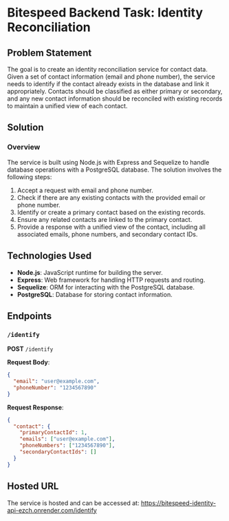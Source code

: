 # Bitespeed Backend Task: Identity Reconciliation

## Problem Statement

The goal is to create an identity reconciliation service for contact data. Given a set of contact information (email and phone number), the service needs to identify if the contact already exists in the database and link it appropriately. Contacts should be classified as either primary or secondary, and any new contact information should be reconciled with existing records to maintain a unified view of each contact.

## Solution

### Overview

The service is built using Node.js with Express and Sequelize to handle database operations with a PostgreSQL database. The solution involves the following steps:

1. Accept a request with email and phone number.
2. Check if there are any existing contacts with the provided email or phone number.
3. Identify or create a primary contact based on the existing records.
4. Ensure any related contacts are linked to the primary contact.
5. Provide a response with a unified view of the contact, including all associated emails, phone numbers, and secondary contact IDs.



## Technologies Used

- **Node.js**: JavaScript runtime for building the server.
- **Express**: Web framework for handling HTTP requests and routing.
- **Sequelize**: ORM for interacting with the PostgreSQL database.
- **PostgreSQL**: Database for storing contact information.

## Endpoints

### `/identify`

**POST** `/identify`

**Request Body**:
```json
{
  "email": "user@example.com",
  "phoneNumber": "1234567890"
}
```

**Request Response**:
```json
{
  "contact": {
    "primaryContactId": 1,
    "emails": ["user@example.com"],
    "phoneNumbers": ["1234567890"],
    "secondaryContactIds": []
  }
}
```

## Hosted URL
The service is hosted and can be accessed at:
https://bitespeed-identity-api-ezch.onrender.com/identify

